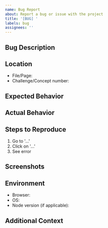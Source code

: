 ```yaml
---
name: Bug Report
about: Report a bug or issue with the project
title: '[BUG] '
labels: bug
assignees: ''
---
```


## Bug Description
<!-- A clear and concise description of what the bug is -->

## Location
<!-- Where did you encounter this bug? -->
- File/Page: 
- Challenge/Concept number:

## Expected Behavior
<!-- What you expected to happen -->

## Actual Behavior
<!-- What actually happened -->

## Steps to Reproduce
1. Go to '...'
2. Click on '...'
3. See error

## Screenshots
<!-- If applicable, add screenshots to help explain your problem -->

## Environment
- Browser: 
- OS: 
- Node version (if applicable):

## Additional Context
<!-- Add any other context about the problem here -->
